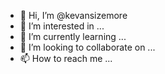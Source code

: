 - 👋 Hi, I’m @kevansizemore
- 👀 I’m interested in ...
- 🌱 I’m currently learning ...
- 💞️ I’m looking to collaborate on ...
- 📫 How to reach me ...

<!---
kevansizemore/kevansizemore is a ✨ special ✨ repository because its `README.md` (this file) appears on your GitHub profile.
You can click the Preview link to take a look at your changes.
--->
